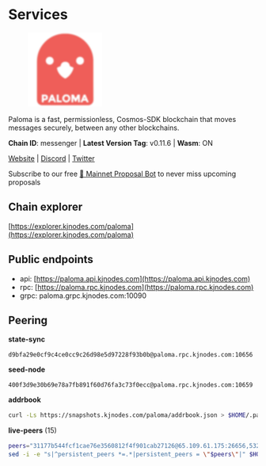# Services

<figure><img src="https://raw.githubusercontent.com/kj89/cosmos-images/main/logos/paloma.png" width="150" alt=""><figcaption></figcaption></figure>

Paloma is a fast, permissionless, Cosmos-SDK blockchain that  moves messages securely, between any other blockchains.

**Chain ID**: messenger | **Latest Version Tag**: v0.11.6 | **Wasm**: ON

[Website](https://www.palomachain.com) | [Discord](https://discord.gg/tKVFpfdSw4) | [Twitter](https://twitter.com/paloma_chain)



Subscribe to our free [🤖 Mainnet Proposal Bot](https://t.me/kjnodes_proposal_bot) to never miss upcoming proposals


## Chain explorer
[https://explorer.kjnodes.com/paloma](https://explorer.kjnodes.com/paloma)

## Public endpoints

* api: [https://paloma.api.kjnodes.com](https://paloma.api.kjnodes.com)
* rpc: [https://paloma.rpc.kjnodes.com](https://paloma.rpc.kjnodes.com)
* grpc: paloma.grpc.kjnodes.com:10090

## Peering

**state-sync**

```text
d9bfa29e0cf9c4ce0cc9c26d98e5d97228f93b0b@paloma.rpc.kjnodes.com:10656
```

**seed-node**

```text
400f3d9e30b69e78a7fb891f60d76fa3c73f0ecc@paloma.rpc.kjnodes.com:10659
```

**addrbook**
```bash
curl -Ls https://snapshots.kjnodes.com/paloma/addrbook.json > $HOME/.paloma/config/addrbook.json
```

**live-peers** (15)
```bash
peers="31177b544fcf1cae76e3560812f4f901cab27126@65.109.61.175:26656,5321570794c61a8285505812cb7ebd6308a86583@65.109.113.253:26656,08c242d4505c5db223647069fdc0acb6e90079aa@65.109.106.214:26656,7e93f6409ade895fe301b502d6fb9dfb96343a34@135.125.5.34:54056,7eae755c119f538e0dc99f3c37289de628bc9526@209.182.239.169:26656,2c6772b11c1f9eff2a923eb2bf808543cdd501c5@79.143.179.196:26656,41a47bae18f81c1f626e4b238221b77e274424d7@45.33.65.223:26656,d9bfa29e0cf9c4ce0cc9c26d98e5d97228f93b0b@65.109.88.38:10656,f4c43099e04b721c54a454dad85f61da49be90bc@65.108.199.222:28656,53f37ac93aec70dea3abc40108f42a00877b4665@64.227.142.91:26656,b92c94f00b46500a5ff8920acd438c0873c2f9da@50.116.13.101:26656,dfa0d66a3713bf6b49bc509a2a4fc75bee042a30@23.88.77.188:20009,317141e329bc214a76ba92201f6818574ebe5323@135.181.114.98:36656,4a0b3275453e3a12fca3214268ac865689c90a8e@135.181.76.35:46656,19165f3248f358ded53c3f51cf97a22123560b86@65.109.69.154:38656"
sed -i -e "s|^persistent_peers *=.*|persistent_peers = \"$peers\"|" $HOME/.paloma/config/config.toml
```
